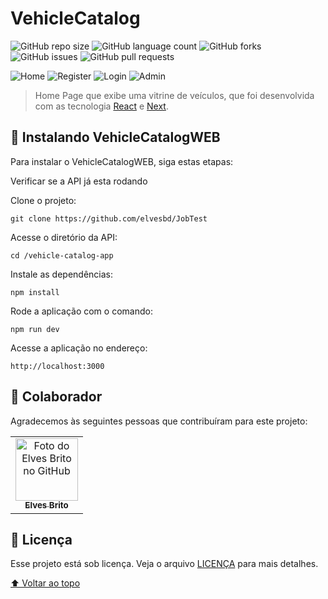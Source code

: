 # VehicleCatalog

<!---Esses são exemplos. Veja https://shields.io para outras pessoas ou para personalizar este conjunto de escudos. Você pode querer incluir dependências, status do projeto e informações de licença aqui--->

![GitHub repo size](https://img.shields.io/github/repo-size/elvesbd/JobTest?style=for-the-badge)
![GitHub language count](https://img.shields.io/github/languages/count/elvesbd/JobTest?style=for-the-badge)
![GitHub forks](https://img.shields.io/github/forks/elvesbd/JobTest?style=for-the-badge)
![GitHub issues](https://img.shields.io/github/issues-raw/elvesbd/JobTest?style=for-the-badge)
![GitHub pull requests](https://img.shields.io/github/issues-pr/elvesbd/JobTest?style=for-the-badge)

<img src="https://i.imgur.com/Hfa7NmI.png" alt="Home">
<img src="https://i.imgur.com/5Auqk60.png" alt="Register">
<img src="https://i.imgur.com/12FVYpN.png" alt="Login">
<img src="https://i.imgur.com/AEkb06i.png" alt="Admin">

> Home Page que exibe uma vitrine de veículos, que foi desenvolvida com as tecnologia [React](https://react.dev/) e [Next](https://nextjs.org/docs).

## 🚀 Instalando VehicleCatalogWEB

Para instalar o VehicleCatalogWEB, siga estas etapas:

Verificar se a API já esta rodando

Clone o projeto:

```
git clone https://github.com/elvesbd/JobTest
```

Acesse o diretório da API:

```
cd /vehicle-catalog-app
```

Instale as dependências:

```
npm install
```

Rode a aplicação com o comando:

```
npm run dev
```

Acesse a aplicação no endereço:

```
http://localhost:3000
```

## 🤝 Colaborador

Agradecemos às seguintes pessoas que contribuíram para este projeto:

<table>
  <tr>
    <td align="center">
      <a href="#">
        <img src="https://github.com/elvesbd.png" width="100px;" alt="Foto do Elves Brito no GitHub"/><br>
        <sub>
          <b>Elves Brito</b>
        </sub>
      </a>
    </td>
  </tr>
</table>

## 📝 Licença

Esse projeto está sob licença. Veja o arquivo [LICENÇA](LICENSE.md) para mais detalhes.

[⬆ Voltar ao topo](#Fincheck)<br>
